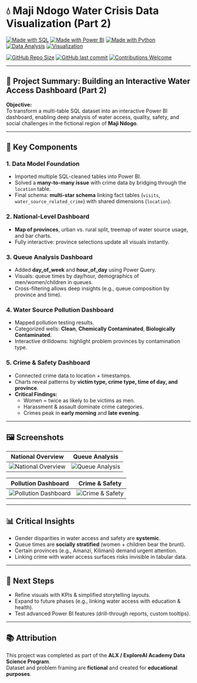 # 💧 Maji Ndogo Water Crisis Data Visualization (Part 2)

[![Made with SQL](https://img.shields.io/badge/Made%20with-SQL-blue?logo=sqlite)](https://www.sqlite.org/)
[![Made with Power BI](https://img.shields.io/badge/Made%20with-Power%20BI-F2C811?logo=powerbi&logoColor=black)](https://powerbi.microsoft.com/)
[![Made with Python](https://img.shields.io/badge/Made%20with-Python-3776AB?logo=python&logoColor=white)](https://www.python.org/)
[![Data Analysis](https://img.shields.io/badge/Field-Data%20Science-FF6F00?logo=google-analytics&logoColor=white)]()
[![Visualization](https://img.shields.io/badge/Visualization-Power%20BI%20Dashboard-005571)]()

[![GitHub Repo Size](https://img.shields.io/github/repo-size/YOUR-USERNAME/YOUR-REPO)]()
[![GitHub last commit](https://img.shields.io/github/last-commit/YOUR-USERNAME/YOUR-REPO)]()
[![Contributions Welcome](https://img.shields.io/badge/Contributions-Welcome-brightgreen.svg?logo=github)]()

---

## 📌 Project Summary: Building an Interactive Water Access Dashboard (Part 2)

**Objective:**  
To transform a multi-table SQL dataset into an interactive Power BI dashboard, enabling deep analysis of water access, quality, safety, and social challenges in the fictional region of **Maji Ndogo**.  

---

## 🔑 Key Components  

### 1. Data Model Foundation  
- Imported multiple SQL-cleaned tables into Power BI.  
- Solved a **many-to-many issue** with crime data by bridging through the `location` table.  
- Final schema: **multi-star schema** linking fact tables (`visits`, `water_source_related_crime`) with shared dimensions (`location`).  

### 2. National-Level Dashboard  
- **Map of provinces**, urban vs. rural split, treemap of water source usage, and bar charts.  
- Fully interactive: province selections update all visuals instantly.  

### 3. Queue Analysis Dashboard  
- Added **day_of_week** and **hour_of_day** using Power Query.  
- Visuals: queue times by day/hour, demographics of men/women/children in queues.  
- Cross-filtering allows deep insights (e.g., queue composition by province and time).  

### 4. Water Source Pollution Dashboard  
- Mapped pollution testing results.  
- Categorized wells: **Clean**, **Chemically Contaminated**, **Biologically Contaminated**.  
- Interactive drilldowns: highlight problem provinces by contamination type.  

### 5. Crime & Safety Dashboard  
- Connected crime data to location + timestamps.  
- Charts reveal patterns by **victim type, crime type, time of day, and province**.  
- **Critical Findings:**  
  - Women = twice as likely to be victims as men.  
  - Harassment & assault dominate crime categories.  
  - Crimes peak in **early morning** and **late evening**.  

---

## 🖼️ Screenshots  

| National Overview | Queue Analysis |
|-------------------|----------------|
| ![National Overview](./Visuals/1.PNG) | ![Queue Analysis](./Visuals/2.PNG) |

| Pollution Dashboard | Crime & Safety |
|---------------------|----------------|
| ![Pollution Dashboard](./Visuals/3.PNG) | ![Crime & Safety](./Visuals/4.PNG) |

---

## 📊 Critical Insights  

- Gender disparities in water access and safety are **systemic**.  
- Queue times are **socially stratified** (women + children bear the brunt).  
- Certain provinces (e.g., Amanzi, Kilimani) demand urgent attention.  
- Linking crime with water access surfaces risks invisible in tabular data.  

---

## 🚀 Next Steps  

- Refine visuals with KPIs & simplified storytelling layouts.  
- Expand to future phases (e.g., linking water access with education & health).  
- Test advanced Power BI features (drill-through reports, custom tooltips).  

---

## 📚 Attribution  

This project was completed as part of the **ALX / ExploreAI Academy Data Science Program**.  
Dataset and problem framing are **fictional** and created for **educational purposes**.  
